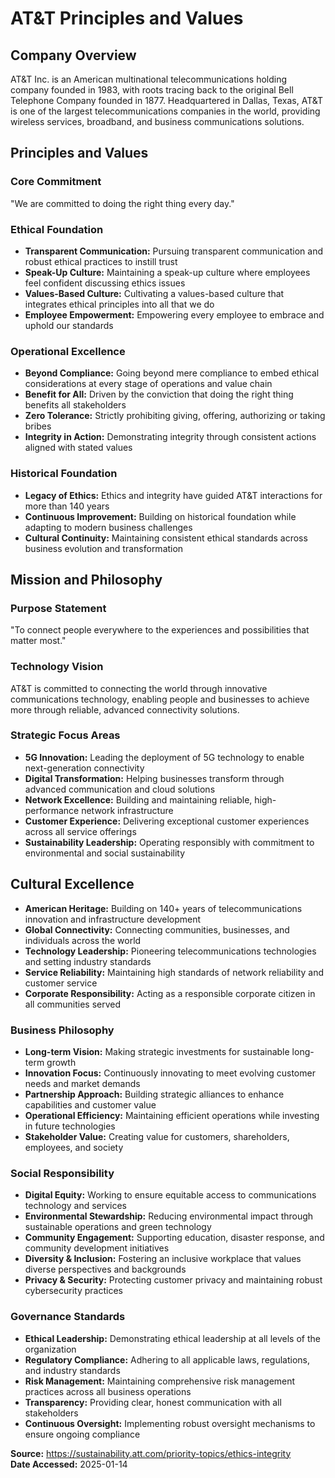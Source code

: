 # AT&T Principles and Values

## Company Overview
AT&T Inc. is an American multinational telecommunications holding company founded in 1983, with roots tracing back to the original Bell Telephone Company founded in 1877. Headquartered in Dallas, Texas, AT&T is one of the largest telecommunications companies in the world, providing wireless services, broadband, and business communications solutions.

## Principles and Values

### Core Commitment
"We are committed to doing the right thing every day."

### Ethical Foundation
- **Transparent Communication:** Pursuing transparent communication and robust ethical practices to instill trust
- **Speak-Up Culture:** Maintaining a speak-up culture where employees feel confident discussing ethics issues
- **Values-Based Culture:** Cultivating a values-based culture that integrates ethical principles into all that we do
- **Employee Empowerment:** Empowering every employee to embrace and uphold our standards

### Operational Excellence
- **Beyond Compliance:** Going beyond mere compliance to embed ethical considerations at every stage of operations and value chain
- **Benefit for All:** Driven by the conviction that doing the right thing benefits all stakeholders
- **Zero Tolerance:** Strictly prohibiting giving, offering, authorizing or taking bribes
- **Integrity in Action:** Demonstrating integrity through consistent actions aligned with stated values

### Historical Foundation
- **Legacy of Ethics:** Ethics and integrity have guided AT&T interactions for more than 140 years
- **Continuous Improvement:** Building on historical foundation while adapting to modern business challenges
- **Cultural Continuity:** Maintaining consistent ethical standards across business evolution and transformation

## Mission and Philosophy

### Purpose Statement
"To connect people everywhere to the experiences and possibilities that matter most."

### Technology Vision
AT&T is committed to connecting the world through innovative communications technology, enabling people and businesses to achieve more through reliable, advanced connectivity solutions.

### Strategic Focus Areas
- **5G Innovation:** Leading the deployment of 5G technology to enable next-generation connectivity
- **Digital Transformation:** Helping businesses transform through advanced communication and cloud solutions
- **Network Excellence:** Building and maintaining reliable, high-performance network infrastructure
- **Customer Experience:** Delivering exceptional customer experiences across all service offerings
- **Sustainability Leadership:** Operating responsibly with commitment to environmental and social sustainability

## Cultural Excellence
- **American Heritage:** Building on 140+ years of telecommunications innovation and infrastructure development
- **Global Connectivity:** Connecting communities, businesses, and individuals across the world
- **Technology Leadership:** Pioneering telecommunications technologies and setting industry standards
- **Service Reliability:** Maintaining high standards of network reliability and customer service
- **Corporate Responsibility:** Acting as a responsible corporate citizen in all communities served

### Business Philosophy
- **Long-term Vision:** Making strategic investments for sustainable long-term growth
- **Innovation Focus:** Continuously innovating to meet evolving customer needs and market demands
- **Partnership Approach:** Building strategic alliances to enhance capabilities and customer value
- **Operational Efficiency:** Maintaining efficient operations while investing in future technologies
- **Stakeholder Value:** Creating value for customers, shareholders, employees, and society

### Social Responsibility
- **Digital Equity:** Working to ensure equitable access to communications technology and services
- **Environmental Stewardship:** Reducing environmental impact through sustainable operations and green technology
- **Community Engagement:** Supporting education, disaster response, and community development initiatives
- **Diversity & Inclusion:** Fostering an inclusive workplace that values diverse perspectives and backgrounds
- **Privacy & Security:** Protecting customer privacy and maintaining robust cybersecurity practices

### Governance Standards
- **Ethical Leadership:** Demonstrating ethical leadership at all levels of the organization
- **Regulatory Compliance:** Adhering to all applicable laws, regulations, and industry standards
- **Risk Management:** Maintaining comprehensive risk management practices across all business operations
- **Transparency:** Providing clear, honest communication with all stakeholders
- **Continuous Oversight:** Implementing robust oversight mechanisms to ensure ongoing compliance

**Source:** https://sustainability.att.com/priority-topics/ethics-integrity  
**Date Accessed:** 2025-01-14